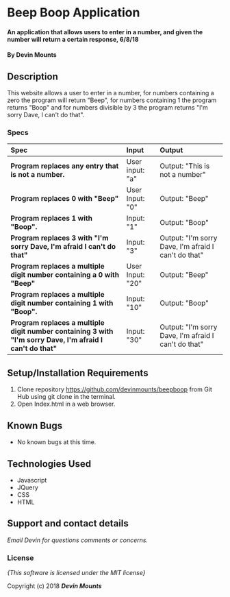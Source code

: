 # Beep Boop Application

#### An application that allows users to enter in a number, and given the number will return a certain response, 6/8/18

#### By **Devin Mounts**

## Description

This website allows a user to enter in a number, for numbers containing a zero the program will return "Beep", for numbers containing 1 the program returns "Boop" and for numbers divisible by 3 the program returns "I'm sorry Dave, I can't do that".


### Specs
| Spec | Input | Output |
| :-------------     | :------------- | :------------- |
| **Program replaces any entry that is not a number.** | User input: "a" | Output: "This is not a number" |
| **Program replaces 0 with "Beep"**| User Input: "0" | Output: "Beep" |
| **Program replaces 1 with "Boop".**| Input: "1" | Output: "Boop" |
| **Program replaces 3 with "I'm sorry Dave, I'm afraid I can't do that"** | Input: "3" | Output: "I'm sorry Dave, I'm afraid I can't do that" |
| **Program replaces a multiple digit number containing a 0 with "Beep"**| User Input: "20" | Output: "Beep" |
| **Program replaces a multiple digit number containing 1 with "Boop".**| Input: "10" | Output: "Boop" |
| **Program replaces a multiple digit number containing 3 with "I'm sorry Dave, I'm afraid I can't do that"** | Input: "30" | Output: "I'm sorry Dave, I'm afraid I can't do that" |


## Setup/Installation Requirements

1. Clone repository https://github.com/devinmounts/beepboop from Git Hub using git clone in the terminal.
2. Open Index.html in a web browser.

## Known Bugs
* No known bugs at this time.

## Technologies Used
* Javascript
* JQuery
* CSS
* HTML

## Support and contact details

_Email Devin for questions comments or concerns._

### License

*{This software is licensed under the MIT license}*

Copyright (c) 2018 **_Devin Mounts_**
